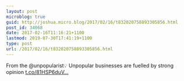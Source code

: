 ```yaml
---
layout: post
microblog: true
guid: http://joshua.micro.blog/2017/02/16/t832020758893305856.html
post_id: 34068
date: 2017-02-16T11:16:21+1100
lastmod: 2019-07-30T17:41:19+1100
type: post
url: /2017/02/16/t832020758893305856.html
---
```

From the @unpopularist💡 Unpopular businesses are fuelled by strong opinion [t.co/81HSP6duV...](https://t.co/81HSP6duV6)
